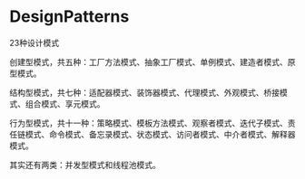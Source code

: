 # DesignPatterns
23种设计模式


创建型模式，共五种：工厂方法模式、抽象工厂模式、单例模式、建造者模式、原型模式。 


结构型模式，共七种：适配器模式、装饰器模式、代理模式、外观模式、桥接模式、组合模式、享元模式。


行为型模式，共十一种：策略模式、模板方法模式、观察者模式、迭代子模式、责任链模式、命令模式、备忘录模式、状态模式、访问者模式、中介者模式、解释器模式。 

其实还有两类：并发型模式和线程池模式。
